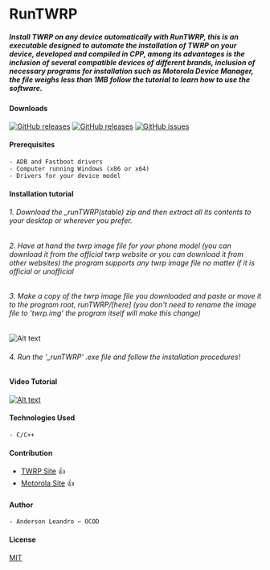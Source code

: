 
# RunTWRP
##### *Install TWRP on any device automatically with RunTWRP, this is an executable designed to automate the installation of TWRP on your device, developed and compiled in CPP, among its advantages is the inclusion of several compatible devices of different brands, inclusion of necessary programs for installation such as Motorola Device Manager, the file weighs less than 1MB follow the tutorial to learn how to use the software.*


#### Downloads
[![GitHub releases](https://img.shields.io/badge/__runTWRP-stable-brightgreen)](https://github.com/AndersonLeandrog/RunTWRP/releases) [![GitHub releases](https://img.shields.io/badge/__runTWRP-beta-orange)](https://github.com/AndersonLeandrog/RunTWRP/releases) [![GitHub issues](https://img.shields.io/github/issues/AndersonLeandrog/RunTWRP)](https://github.com/AndersonLeandrog/RunTWRP/issues)


#### Prerequisites
```
- ADB and Fastboot drivers
- Computer running Windows (x86 or x64)
- Drivers for your device model
```

#### Installation tutorial

###### *1. Download the _runTWRP(stable) zip and then extract all its contents to your desktop or wherever you prefer.*
###### *2. Have at hand the twrp image file for your phone model (you can download it from the official twrp website or you can download it from other websites) the program supports any twrp image file no matter if it is official or unofficial*
###### *3. Make a copy of the twrp image file you downloaded and paste or move it to the program root, runTWRP/[here] (you don't need to rename the image file to 'twrp.img' the program itself will make this change)*

![Alt text](https://i.ibb.co/1K8QpSk/1.png)

###### *4. Run the '_runTWRP' .exe file and follow the installation procedures!*


#### Video Tutorial

[![Alt text](https://i.ibb.co/JsRKw0J/Sem-T-tulo.png)](https://www.youtube.com/watch?v=ZP2O9shivTQ)

#### Technologies Used
```
- C/C++
```


#### Contribution
- [TWRP Site](www.twrp.me) :+1:
- [Motorola Site](www.motorola.com.br) :+1:


#### Author
```
- Anderson Leandro ~ OCOD 
```




#### License
[MIT](https://choosealicense.com/licenses/mit/)
